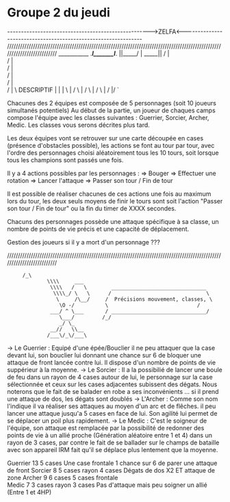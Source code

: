 # Groupe 2 du jeudi


---------------------------------------------------->ZELFA<---------------------------------------------------------------
//////////////////////////////////////////////////////////////////////////////////////////////////////////////////////////
     ___________
._____l_______l_____.
||_____/  |  \_____||
      /   |   \
     /    |    \
    /     |     \
   /      |      \
  /       |       \
 /        |        \				DESCRIPTIF
|         |         |
 \        |        /
   \      |      /
     \    |    /
       \  |  /
         \|/
          `    

Chacunes des 2 équipes est composée de 5 personnages (soit 10 joueurs simultanés potentiels)
Au début de la partie, un joueur de chaques camps compose l'équipe avec les classes suivantes :
Guerrier, Sorcier, Archer, Medic.
Les classes vous serons décrites plus tard.

Les deux équipes vont se retrouver sur une carte découpée en cases (présence d'obstacles possible),
les actions se font au tour par tour, avec l'ordre des personnages choisi aléatoirement tous les 10 tours,
soit lorsque tous les champions sont passés une fois.

Il y a 4 actions possibles par les personnages :
	=> Bouger
	=> Effectuer une rotation
	=> Lancer l'attaque
	=> Passer son tour / Fin de tour

Il est possible de réaliser chacunes de ces actions une fois au maximum lors du tour, les deux seuls moyens de finir
le tours sont soit l'action "Passer son tour / Fin de tour" ou la fin du timer de XXXX secondes.

Chacuns des personnages possède une attaque spécifique à sa classe, un nombre de points de vie précis et une capacité
de déplacement. 

Gestion des joueurs si il y a mort d'un personnage ???

//////////////////////////////////////////////////////////////////////////////////////////////////////////////////////////
	
		 /_\
                 \\\\     ___
                  \\\\   /   \        _______________________________
                   \\\\_/ \   \      /                               \
                    \     /\__/     /  Précisions mouvement, classes, \
                     \O -/          \    	                      /
                  ___/ ^ \___       / _______________________________/
                     \___/         /_/
                     _/ \_
                  __//   \\__
                 /___\/_\/___\

-> Le Guerrier : Equipé d'une épée/Bouclier il ne peu attaquer que la case devant lui, son bouclier
	lui donnant une chance sur 6 de bloquer une attaque de front lancée contre lui. Il dispose d'un nombre de 
	points de vie suppérieur à la moyenne.
-> Le Sorcier : Il a la possibilié de lancer une boule de feu dans un rayon de 4 cases autour de lui, 
	le personnage sur la case sélectionnée et ceux sur les cases adjacentes subissent des dégats. Nous noterons
	que le fait de se balader en robe a ses inconvénients ... si il prend une attaque de dos, les dégats sont doublés
-> L'Archer : Comme son nom l'indique il va réaliser ses attaques au moyen d'un arc et de flêches. il peu lancer une 
	attaque jusqu'a 5 cases en face de lui. Son agilité lui permet de se déplacer un poil plus rapidement.
-> Le Medic : C'est le soigneur de l'équipe, son attaque est remplacée par la possibilité de redonner des points de vie
	à un allié proche (Génération aléatoire entre 1 et 4) dans un rayon de 3 cases, par contre le fait de se ballader 
	sur le champs de bataille avec son appareil IRM fait qu'il se déplace plus lentement que la moyenne.


Guerrier	13	5 cases	Une case frontale	1 chance sur 6 de parer une attaque de front
Sorcier		8	5 cases	rayon 4 cases		Dégats de dos X2 ET attaque de zone
Archer		9	6 cases	5 cases frontale	
Medic		7	3 cases	rayon 3 cases		Pas d'attaque mais peu soigner un allié (Entre 1 et 4HP)
	
